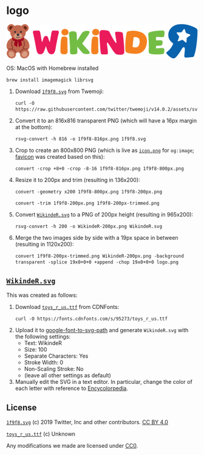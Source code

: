 # logo

![logo.png](logo.png)

OS: MacOS with Homebrew installed

```
brew install imagemagick librsvg
```

1. Download [`1f9f8.svg`][1f9f8.svg] from Twemoji:
    ```
    curl -O https://raw.githubusercontent.com/twitter/twemoji/v14.0.2/assets/svg/1f9f8.svg
    ```
2. Convert it to an 816x816 transparent PNG (which will have a 16px margin at the bottom):
    ```
    rsvg-convert -h 816 -o 1f9f8-816px.png 1f9f8.svg
    ```
4. Crop to create an 800x800 PNG (which is live as [`icon.png`](https://wikinder.org/w/resources/assets/icon.png) for `og:image`; [favicon](https://wikinder.org/favicon.ico) was created based on this):
    ```
    convert -crop +8+0 -crop -8-16 1f9f8-816px.png 1f9f8-800px.png
    ```
5. Resize it to 200px and trim (resulting in 136x200):
    ```
    convert -geometry x200 1f9f8-800px.png 1f9f8-200px.png
    ```
    ```
    convert -trim 1f9f8-200px.png 1f9f8-200px-trimmed.png
    ```
6. Convert [`WikindeR.svg`](#wikindersvg) to a PNG of 200px height (resulting in 965x200):
    ```
    rsvg-convert -h 200 -o WikindeR-200px.png WikindeR.svg
    ```
7. Merge the two images side by side with a 19px space in between (resulting in 1120x200):
    ```
    convert 1f9f8-200px-trimmed.png WikindeR-200px.png -background transparent -splice 19x0+0+0 +append -chop 19x0+0+0 logo.png
    ```

## [`WikindeR.svg`](WikindeR.svg)

This was created as follows:

1. Download [`toys_r_us.ttf`][toys_r_us.ttf] from CDNFonts:
    ```
    curl -O https://fonts.cdnfonts.com/s/95273/toys_r_us.ttf
    ```
2. Upload it to [google-font-to-svg-path](https://danmarshall.github.io/google-font-to-svg-path/) and generate `WikindeR.svg` with the following settings:
    * Text: WikindeR
    * Size: 100
    * Separate Characters: Yes
    * Stroke Width: 0
    * Non-Scaling Stroke: No
    * (leave all other settings as default)
4. Manually edit the SVG in a text editor.  In particular, change the color of each letter with reference to [Encycolorpedia](https://encycolorpedia.com/companies/us/toys-r-us).

## License

[`1f9f8.svg`][1f9f8.svg] (c) 2019 Twitter, Inc and other contributors. [CC BY 4.0][CC-BY-4.0]

[`toys_r_us.ttf`][toys_r_us.ttf] (c) Unknown

Any modifications we made are licensed under [CC0][CC0-1.0].

[1f9f8.svg]: https://github.com/twitter/twemoji/blob/v14.0.2/assets/svg/1f9f8.svg
[toys_r_us.ttf]: https://www.cdnfonts.com/toys-r-us-2.font
[CC0-1.0]: https://creativecommons.org/publicdomain/zero/1.0/
[CC-BY-4.0]: https://creativecommons.org/licenses/by/4.0/
